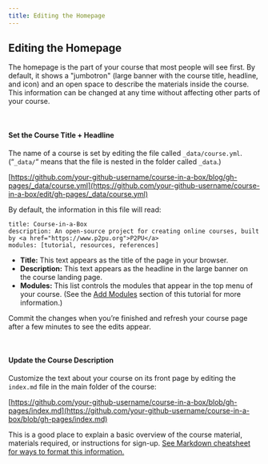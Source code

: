 ```yaml
---
title: Editing the Homepage
---
```


## Editing the Homepage

The homepage is the part of your course that most people will see first. By default, it shows a "jumbotron" (large banner with the course title, headline, and icon) and an open space to describe the materials inside the course. This information can be changed at any time without affecting other parts of your course. 

<br>

#### Set the Course Title + Headline

The name of a course is set by editing the file called `_data/course.yml`. (“`_data/`“ means that the file is nested in the folder called `_data`.)

[https://github.com/your-github-username/course-in-a-box/blog/gh-pages/_data/course.yml](https://github.com/your-github-username/course-in-a-box/edit/gh-pages/_data/course.yml)

By default, the information in this file will read: 

```
title: Course-in-a-Box
description: An open-source project for creating online courses, built by <a href="https://www.p2pu.org">P2PU</a>
modules: [tutorial, resources, references]
```

- **Title:** This text appears as the title of the page in your browser. 
- **Description:** This text appears as the headline in the large banner on the course landing page.
- **Modules:** This list controls the modules that appear in the top menu of your course. (See the [Add Modules](/modules/content/modules/) section of this tutorial for more information.)

Commit the changes when you’re finished and refresh your course page after a few minutes to see the edits appear.

<br>

#### Update the Course Description

Customize the text about your course on its front page by editing the `index.md` file in the main folder of the course: 

[https://github.com/your-github-username/course-in-a-box/blob/gh-pages/index.md](https://github.com/your-github-username/course-in-a-box/blob/gh-pages/index.md)

This is a good place to explain a basic overview of the course material, materials required, or instructions for sign-up. [See Markdown cheatsheet for ways to format this information.]()

